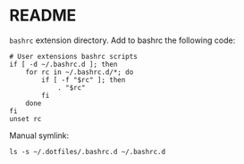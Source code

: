 # README

`bashrc` extension directory.
Add to bashrc the following code:

```shell
# User extensions bashrc scripts
if [ -d ~/.bashrc.d ]; then
    for rc in ~/.bashrc.d/*; do
        if [ -f "$rc" ]; then
            . "$rc"
        fi
    done
fi
unset rc
```

Manual symlink:
```shell
ls -s ~/.dotfiles/.bashrc.d ~/.bashrc.d
```
